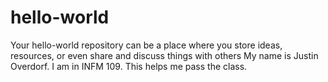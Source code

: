 # hello-world
Your hello-world repository can be a place where you store ideas, resources, or even share and discuss things with others
My name is Justin Overdorf. I am in INFM 109. This helps me pass the class.
